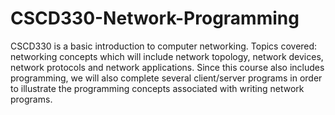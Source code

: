 # CSCD330-Network-Programming
CSCD330 is a basic introduction to computer networking. Topics covered: networking concepts which will include network topology, network devices, network protocols and network applications. Since this course also includes programming, we will also complete several client/server programs in order to illustrate the programming concepts associated with writing network programs.
